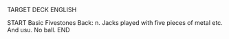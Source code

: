 TARGET DECK
ENGLISH

START
Basic
Fivestones
Back: n. Jacks played with five pieces of metal etc. And usu. No ball.
END

